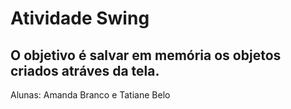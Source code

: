 # Atividade Swing 

## O objetivo é salvar em memória os objetos criados atráves da tela.

Alunas: Amanda Branco e Tatiane Belo
